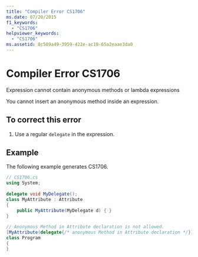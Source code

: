 ```yaml
---
title: "Compiler Error CS1706"
ms.date: 07/20/2015
f1_keywords: 
  - "CS1706"
helpviewer_keywords: 
  - "CS1706"
ms.assetid: 8c589a49-3959-422e-ac18-65a2eaae3da0
---
```

# Compiler Error CS1706
Expression cannot contain anonymous methods  or lambda expressions  
  
 You cannot insert an anonymous method inside an expression.  
  
## To correct this error  
  
1. Use a regular `delegate` in the expression.  
  
## Example  
 The following example generates CS1706.  
  
```csharp  
// CS1706.cs  
using System;  
  
delegate void MyDelegate();  
class MyAttribute : Attribute  
{  
    public MyAttribute(MyDelegate d) { }  
}  
  
// Anonymous Method in Attribute declaration is not allowed.  
[MyAttribute(delegate{/* anonymous Method in Attribute declaration */})]  // CS1706  
class Program  
{  
}  
```
